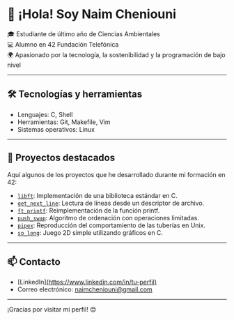 # 👋 ¡Hola! Soy Naim Cheniouni

🎓 Estudiante de último año de Ciencias Ambientales  
💻 Alumno en 42 Fundación Telefónica  
🌍 Apasionado por la tecnología, la sostenibilidad y la programación de bajo nivel

---

## 🛠️ Tecnologías y herramientas

- Lenguajes: C, Shell
- Herramientas: Git, Makefile, Vim
- Sistemas operativos: Linux

---

## 📂 Proyectos destacados

Aquí algunos de los proyectos que he desarrollado durante mi formación en 42:

- [`libft`](https://github.com/naimoncho/libft): Implementación de una biblioteca estándar en C.
- [`get_next_line`](https://github.com/naimoncho/get_next_line): Lectura de líneas desde un descriptor de archivo.
- [`ft_printf`](https://github.com/naimoncho/ft_printf): Reimplementación de la función printf.
- [`push_swap`](https://github.com/naimoncho/push_swap): Algoritmo de ordenación con operaciones limitadas.
- [`pipex`](https://github.com/naimoncho/pipex): Reproducción del comportamiento de las tuberías en Unix.
- [`so_long`](https://github.com/naimoncho/so_long): Juego 2D simple utilizando gráficos en C.

---

## 📫 Contacto

- [LinkedIn][(https://www.linkedin.com/in/tu-perfil)](https://www.linkedin.com/in/naim-cheniouni-6b5151266/)
- Correo electrónico: naimcheniouni@gmail.com

---

¡Gracias por visitar mi perfil! 😊
